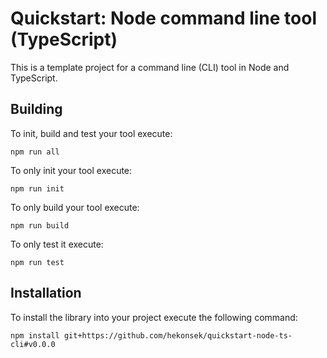# Quickstart: Node command line tool (TypeScript)

This is a template project for a command line (CLI) tool in Node and TypeScript.

## Building

To init, build and test your tool execute:

```
npm run all
```

To only init your tool execute:

```
npm run init
```

To only build your tool execute:

```
npm run build
```

To only test it execute:

```
npm run test
```

## Installation

To install the library into your project execute the following command:

```
npm install git+https://github.com/hekonsek/quickstart-node-ts-cli#v0.0.0
```